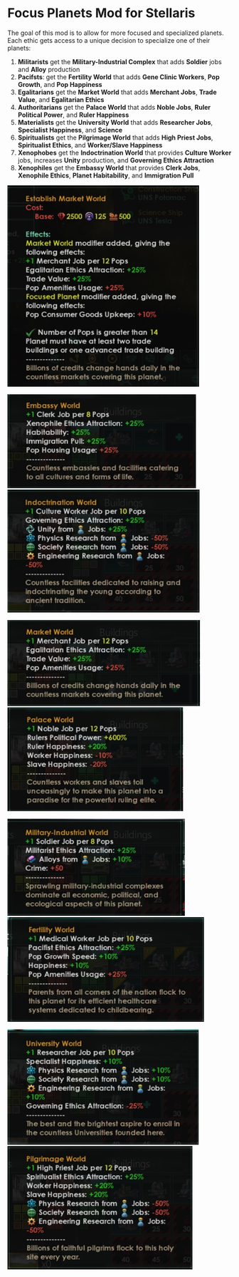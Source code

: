 # Focus Planets Mod for Stellaris

The goal of this mod is to allow for more focused and specialized planets. Each ethic gets access to a unique decision to specialize one of their planets:

1. **Militarists** get the **Military-Industrial Complex** that adds **Soldier** jobs and **Alloy** production
1. **Pacifsts**: get the **Fertility World** that adds **Gene Clinic Workers**, **Pop Growth**, and **Pop Happiness**
1. **Egalitarians** get the **Market World** that adds **Merchant Jobs**, **Trade Value**, and **Egalitarian Ethics**
1. **Authoritarians** get the **Palace World** that adds **Noble Jobs**, **Ruler Political Power**, and **Ruler Happiness**
1. **Materialists** get the **University World** that adds **Researcher Jobs**, **Specialist Happiness**, and **Science**
1. **Spiritualists** get the **Pilgrimage World** that adds **High Priest Jobs**, **Spiritualist Ethics**, and **Worker/Slave Happiness**
1. **Xenophobes** get the **Indoctrination World** that provides **Culture Worker** jobs, increases **Unity** production, and **Governing Ethics Attraction**
1. **Xenophiles** get the **Embassy World** that provides **Clerk Jobs**, **Xenophile Ethics**, **Planet Habitability**, and **Immigration Pull**

![Decision](/img/decision.jpg)

![Embassy World](/img/embassy_world.jpg)
![Indoctrination World](/img/indoctrination_world.jpg)

![Market World](/img/market_world.jpg)
![Palace World](/img/palace_world.jpg)

![Military-Industrial World](/img/military_industrial_world.jpg)
![Fertility World](/img/fertility_world.jpg)

![University World](/img/university_world.jpg)
![Pilgrimage World](/img/pilgrimage_world.jpg)